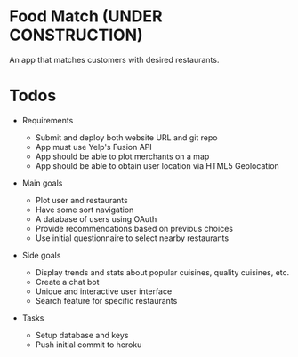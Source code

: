 # Food Match (UNDER CONSTRUCTION)

An app that matches customers with desired restaurants.

# Todos

- Requirements
    - Submit and deploy both website URL and git repo
    - App must use Yelp's Fusion API
    - App should be able to plot merchants on a map
    - App should be able to obtain user location via HTML5 Geolocation

- Main goals
    - Plot user and restaurants
    - Have some sort navigation
    - A database of users using OAuth
    - Provide recommendations based on previous choices
    - Use initial questionnaire to select nearby restaurants

- Side goals
    - Display trends and stats about popular cuisines, quality cuisines, etc.
    - Create a chat bot
    - Unique and interactive user interface 
    - Search feature for specific restaurants

- Tasks
    - Setup database and keys
    - Push initial commit to heroku
